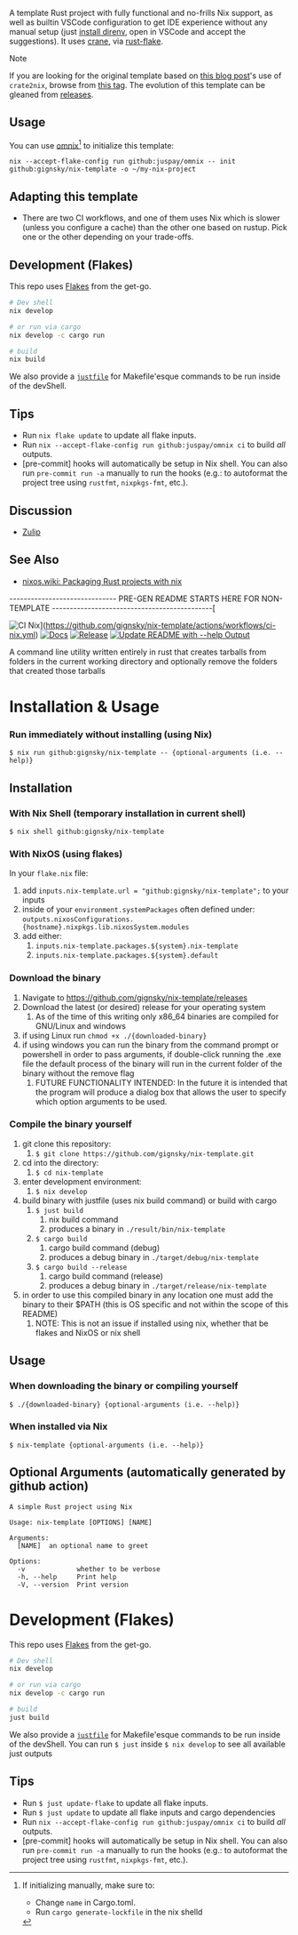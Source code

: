 A template Rust project with fully functional and no-frills Nix support, as well as builtin VSCode configuration to get IDE experience without any manual setup (just [install direnv](https://nixos.asia/en/direnv), open in VSCode and accept the suggestions). It uses [crane](https://crane.dev/), via [rust-flake](https://github.com/juspay/rust-flake).

> [!NOTE]
> If you are looking for the original template based on [this blog post](https://srid.ca/rust-nix)'s use of `crate2nix`, browse from [this tag](https://github.com/srid/nix-template/tree/crate2nix). The evolution of this template can be gleaned from [releases](https://github.com/srid/nix-template/releases).

## Usage

You can use [omnix](https://omnix.page/om/init.html)[^omnix] to initialize this template:
```
nix --accept-flake-config run github:juspay/omnix -- init github:gignsky/nix-template -o ~/my-nix-project
```

[^omnix]: If initializing manually, make sure to:
    - Change `name` in Cargo.toml.
    - Run `cargo generate-lockfile` in the nix shelld

## Adapting this template

- There are two CI workflows, and one of them uses Nix which is slower (unless you configure a cache) than the other one based on rustup. Pick one or the other depending on your trade-offs.

## Development (Flakes)

This repo uses [Flakes](https://nixos.asia/en/flakes) from the get-go.

```bash
# Dev shell
nix develop

# or run via cargo
nix develop -c cargo run

# build
nix build
```

We also provide a [`justfile`](https://just.systems/) for Makefile'esque commands to be run inside of the devShell.

## Tips

- Run `nix flake update` to update all flake inputs.
- Run `nix --accept-flake-config run github:juspay/omnix ci` to build _all_ outputs.
- [pre-commit] hooks will automatically be setup in Nix shell. You can also run `pre-commit run -a` manually to run the hooks (e.g.: to autoformat the project tree using `rustfmt`, `nixpkgs-fmt`, etc.).

## Discussion

- [Zulip](https://nixos.zulipchat.com/#narrow/stream/413950-nix)

## See Also

- [nixos.wiki: Packaging Rust projects with nix](https://nixos.wiki/wiki/Rust#Packaging_Rust_projects_with_nix)


------------------------------ PRE-GEN README STARTS HERE FOR NON-TEMPLATE ---------------------------------------------[
   
![CI Nix](https://github.com/gignsky/nix-template/actions/workflows/ci-nix.yml/badge.svg)](https://github.com/gignsky/nix-template/actions/workflows/ci-nix.yml)
[![Docs](https://github.com/gignsky/nix-template/actions/workflows/docs.yml/badge.svg)](https://github.com/gignsky/nix-template/actions/workflows/docs.yml)
[![Release](https://github.com/gignsky/nix-template/actions/workflows/release.yml/badge.svg)](https://github.com/gignsky/nix-template/actions/workflows/release.yml)
[![Update README with --help Output](https://github.com/gignsky/nix-template/actions/workflows/help-to-readme.yml/badge.svg)](https://github.com/gignsky/nix-template/actions/workflows/help-to-readme.yml)

A command line utility written entirely in rust that creates tarballs from folders in the current working directory and optionally remove the folders that created those tarballs

# Installation & Usage
### Run immediately without installing (using Nix)
`$ nix run github:gignsky/nix-template -- {optional-arguments (i.e. --help)}`

## Installation
### With Nix Shell (temporary installation in current shell)
`$ nix shell github:gignsky/nix-template`

### With NixOS (using flakes)
In your `flake.nix` file: 
1. add `inputs.nix-template.url = "github:gignsky/nix-template";` to your inputs
2. inside of your `environment.systemPackages` often defined under: `outputs.nixosConfigurations.{hostname}.nixpkgs.lib.nixosSystem.modules`
3. add either:
   1. `inputs.nix-template.packages.${system}.nix-template`
   2. `inputs.nix-template.packages.${system}.default`

### Download the binary
1. Navigate to https://github.com/gignsky/nix-template/releases
2. Download the latest (or desired) release for your operating system
   1. As of the time of this writing only x86_64 binaries are compiled for GNU/Linux and windows
3. if using Linux run `chmod +x ./{downloaded-binary}`
4. if using windows you can run the binary from the command prompt or powershell in order to pass arguments, if double-click running the .exe file the default process of the binary will run in the current folder of the binary without the remove flag
   1. FUTURE FUNCTIONALITY INTENDED: In the future it is intended that the program will produce a dialog box that allows the user to specify which option arguments to be used. 

### Compile the binary yourself
1. git clone this repository:
   1. `$ git clone https://github.com/gignsky/nix-template.git`
2. cd into the directory:
   1. `$ cd nix-template`
3. enter development environment:
   1. `$ nix develop`
4. build binary with justfile (uses nix build command) or build with cargo
   1. `$ just build`
      1. nix build command
      2. produces a binary in `./result/bin/nix-template`
   2. `$ cargo build`
      1. cargo build command (debug)
      2. produces a debug binary in `./target/debug/nix-template`
   3. `$ cargo build --release`
      1. cargo build command (release)
      2. produces a debug binary in `./target/release/nix-template`
5. in order to use this compiled binary in any location one must add the binary to their $PATH (this is OS specific and not within the scope of this README)
   1. NOTE: This is not an issue if installed using nix, whether that be flakes and NixOS or nix shell

## Usage

### When downloading the binary or compiling yourself   
`$ ./{downloaded-binary} {optional-arguments (i.e. --help)}`

### When installed via Nix
`$ nix-template {optional-arguments (i.e. --help)}`

## Optional Arguments (automatically generated by github action)
```
A simple Rust project using Nix

Usage: nix-template [OPTIONS] [NAME]

Arguments:
  [NAME]  an optional name to greet

Options:
  -v             whether to be verbose
  -h, --help     Print help
  -V, --version  Print version
```

# Development (Flakes)

This repo uses [Flakes](https://nixos.asia/en/flakes) from the get-go.

```bash
# Dev shell
nix develop

# or run via cargo
nix develop -c cargo run

# build
just build
```

We also provide a [`justfile`](https://just.systems/) for Makefile'esque commands to be run inside of the devShell.
You can run `$ just` inside `$ nix develop` to see all available just outputs

## Tips

- Run `$ just update-flake` to update all flake inputs.
- Run `$ just update` to update all flake inputs and cargo dependencies
- Run `nix --accept-flake-config run github:juspay/omnix ci` to build _all_ outputs.
- [pre-commit] hooks will automatically be setup in Nix shell. You can also run `pre-commit run -a` manually to run the hooks (e.g.: to autoformat the project tree using `rustfmt`, `nixpkgs-fmt`, etc.).
